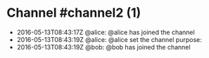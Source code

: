 # Channel \#channel2 (1)

* 2016-05-13T08:43:17Z @alice: @alice has joined the channel
* 2016-05-13T08:43:19Z @alice: @alice set the channel purpose: 
* 2016-05-13T08:43:19Z @bob: @bob has joined the channel

